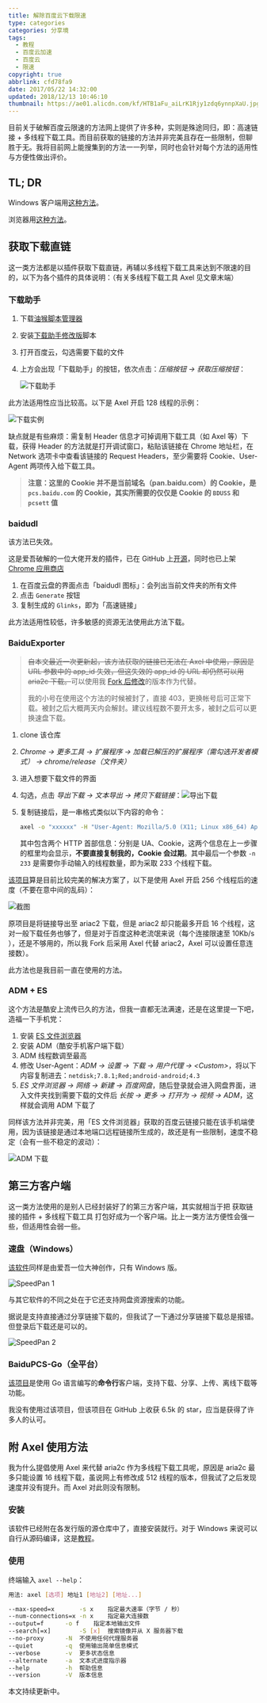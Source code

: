 ```yaml
---
title: 解除百度云下载限速
type: categories
categories: 分享境
tags:
  - 教程
  - 百度云加速
  - 百度云
  - 限速
copyright: true
abbrlink: cfd78fa9
date: 2017/05/22 14:32:00
updated: 2018/12/13 10:46:10
thumbnail: https://ae01.alicdn.com/kf/HTB1aFu_aiLrK1Rjy1zdq6ynnpXaU.jpg
---
```


目前关于破解百度云限速的方法网上提供了许多种，实则是殊途同归，即：高速链接 + 多线程下载工具。而目前获取的链接的方法并非完美且存在一些限制，但聊胜于无。我将目前网上能搜集到的方法一一列举，同时也会针对每个方法的适用性与方便性做出评价。

<!-- more -->

## TL; DR

Windows 客户端用[这种方法](../../#速盘（Windows）)。

浏览器用[这种方法](../../#BaiduExporter)。

## 获取下载直链

这一类方法都是以插件获取下载直链，再辅以多线程下载工具来达到不限速的目的，以下为各个插件的具体说明：（有关多线程下载工具 Axel 见文章末端）

### 下载助手

1. 下载[油猴脚本管理器](http://tampermonkey.net/)

2. 安装[下载助手修改版](https://greasyfork.org/zh-CN/scripts/39776)脚本

3. 打开百度云，勾选需要下载的文件

4. 上方会出现「下载助手」的按钮，依次点击：*压缩按钮 -> 获取压缩按钮*：

   ![下载助手](https://ae01.alicdn.com/kf/HTB1XhIyKkOWBuNjSspp760PgpXaD.png)

此方法适用性应当比较高。以下是 Axel 开启 128 线程的示例：

![下载实例](https://ae01.alicdn.com/kf/HTB1vlqNKgaTBuNjSszf760gfpXaF.png)

缺点就是有些麻烦：需复制 Header 信息才可掉调用下载工具（如 Axel 等）下载，获得 Header 的方法就是打开调试窗口，粘贴该链接在 Chrome 地址栏，在 Network 选项卡中查看该链接的 Request Headers，至少需要将 Cookie、User-Agent 两项传入给下载工具。

> **注意：这里的 Cookie 并不是当前域名（pan.baidu.com）的 Cookie，是 `pcs.baidu.com` 的 Cookie，其实所需要的仅仅是 Cookie 的 `BDUSS` 和 `pcsett` 值**

### baidudl

该方法已失效。

这是爱吾破解的一位大佬开发的插件，已在 GitHub 上[开源](https://github.com/Kyle-Kyle/baidudl)，同时也已上架 [Chrome 应用商店](https://chrome.google.com/webstore/detail/baidudl/lflnkcmjnhfedgibjackiibmcdnnoadb)

1. 在百度云盘的界面点击「baidudl 图标」：会列出当前文件夹的所有文件
2. 点击 `Generate` 按钮
3. 复制生成的 `Glinks`，即为「高速链接」

此方法适用性较低，许多敏感的资源无法使用此方法下载。

### BaiduExporter

> ~~自本文最近一次更新起，该方法获取的链接已无法在 Axel 中使用，原因是 URL 参数中的 app_id 失效，但这失效的 app_id 的 URL 却仍然可以用 aria2c 下载。~~可以使用我 [Fork 后修改](https://github.com/WincerChan/BaiduExporter)的版本作为代替。
>
> 我的小号在使用这个方法的时候被封了，直接 403，更换帐号后可正常下载。被封之后大概两天内会解封。建议线程数不要开太多，被封之后可以更换速盘下载。

1. clone 该仓库

2. *Chrome -> 更多工具 -> 扩展程序 -> 加载已解压的扩展程序（需勾选开发者模式） -> chrome/release（文件夹）*

3. 进入想要下载文件的界面

4. 勾选，点击 *导出下载 -> 文本导出 -> 拷贝下载链接*：![导出下载](https://ae01.alicdn.com/kf/HTB11O.dttcnBKNjSZR0763FqFXam.png)

5. 复制链接后，是一串格式类似以下内容的命令：

   ```bash
   axel -o "xxxxxx" -H "User-Agent: Mozilla/5.0 (X11; Linux x86_64) AppleWebKit/537.36 (KHTML, like Gecko) Chrome/63.0.3239.132 Safari/537.36" -H "Cookie: BDUSS=9aRnpJYjF-THlHUbbjxkTYUnjk^&8naddR2NscTF-cFZJVWV3cDBvVkVaeHpHOFNJcXRhQVFBQUFBJCQAAAAAAAAAAAEAAADvjlIvY3cwODI5OQAAAAAAAAAAAAAAAAAAAAAAAAAAAAAAAAAAAAAAAAAAAAAAAAAAAAAAAAAAAAAAAAAAAAAAAAAAABKVg1oSlYNaS0; pcsett=4789643579-hukfa445465a15156c1515a5f12cxzw4" "URL" -n 233
   ```

   其中包含两个 HTTP 首部信息：分别是 UA、Cookie，这两个信息在上一步骤的框里均会显示，**不要直接复制我的，Cookie 会过期**。其中最后一个参数 `-n 233` 是需要你手动输入的线程数量，即为采取 233 个线程下载。

[该项目](https://github.com/acgotaku/BaiduExporter)算是目前比较完美的解决方案了，以下是使用 Axel 开启 256 个线程后的速度（不要在意中间的乱码）：

![截图](https://ae01.alicdn.com/kf/HTB1YuS7B5OYBuNjSsD4762SkFXai.png)

原项目是将链接导出至 ariac2 下载，但是 ariac2 却只能最多开启 16 个线程，这对一般下载任务也够了，但是对于百度这种老流氓来说（每个连接限速至 10Kb/s ），还是不够用的，所以我 Fork 后采用 Axel 代替 ariac2，Axel 可以设置任意连接数）。

此方法也是我目前一直在使用的方法。

### ADM + ES

这个方法是酷安上流传已久的方法，但我一直都无法满速，还是在这里提一下吧，造福一下手机党：

1. 安装 [ES 文件浏览器](https://www.coolapk.com/apk/com.estrongs.android.pop)
2. 安装 ADM（酷安手机客户端下载）
3. ADM 线程数调至最高
4. 修改 User-Agent：*ADM -> 设置 -> 下载 -> 用户代理 -> \<Custom>*，将以下内容复制进去：`netdisk;7.8.1;Red;android-android;4.3`
5.  *ES 文件浏览器 -> 网络 -> 新建 -> 百度网盘*，随后登录就会进入网盘界面，进入文件夹找到需要下载的文件后 *长按 -> 更多 -> 打开为 -> 视频 -> ADM*，这样就会调用 ADM 下载了

同样该方法并非完美，用「ES 文件浏览器」获取的百度云链接只能在该手机端使用，因为该链接是通过本地端口远程链接所生成的，故还是有一些限制，速度不稳定（会有一些不稳定的波动）：

![ADM 下载](https://ae01.alicdn.com/kf/HTB1hMjxB2uSBuNkHFqD760fhVXaI.png)

## 第三方客户端

这一类方法使用的是别人已经封装好了的第三方客户端，其实就相当于把 获取链接的插件 + 多线程下载工具 打包好成为一个客户端。比上一类方法方便性会强一些，但适用性会弱一些。

### 速盘（Windows）

[该软件](https://www.speedpan.com/)同样是由爱吾一位大神创作，只有 Windows 版。

![SpeedPan 1](https://ae01.alicdn.com/kf/HTB1wVyNKqmWBuNjy1Xa760CbXXah.png)

与其它软件的不同之处在于它还支持网盘资源搜索的功能。

据说是支持直接通过分享链接下载的，但我试了一下通过分享链接下载总是报错。但登录后下载还是可以的。

![SpeedPan 2](https://ae01.alicdn.com/kf/HTB18HzCKeuSBuNjy1Xc763YjFXaP.png)

### BaiduPCS-Go（全平台）

[该项目](https://github.com/iikira/BaiduPCS-Go)是使用 Go 语言编写的**命令行**客户端，支持下载、分享、上传、离线下载等功能。

我没有使用过该项目，但该项目在 GitHub 上收获 6.5k 的 star，应当是获得了许多人的认可。

## 附 Axel 使用方法

我为什么提倡使用 Axel 来代替 aria2c 作为多线程下载工具呢，原因是 aria2c 最多只能设置 16 线程下载，虽说网上有修改成 512 线程的版本，但我试了之后发现速度并没有提升。而 Axel 对此则没有限制。

### 安装

该软件已经附在各发行版的源仓库中了，直接安装就行。对于 Windows 来说可以自行从源码编译，这是[教程](https://github.com/axel-download-accelerator/axel#3-building-from-source)。

### 使用

终端输入 `axel --help`：

```bash
用法: axel [选项] 地址1 [地址2] [地址...]

--max-speed=x		-s x	指定最大速率（字节 / 秒）
--num-connections=x	-n x	指定最大连接数
--output=f		-o f	指定本地输出文件
--search[=x]		-S [x]	搜索镜像并从 X 服务器下载
--no-proxy		-N	不使用任何代理服务器
--quiet			-q	使用输出简单信息模式
--verbose		-v	更多状态信息
--alternate		-a	文本式进度指示器
--help			-h	帮助信息
--version		-V	版本信息
```

本文持续更新中。
